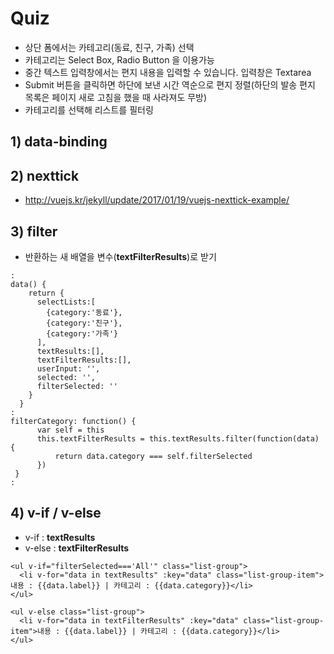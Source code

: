 # Quiz

* 상단 폼에서는 카테고리(동료, 친구, 가족) 선택
* 카테고리는 Select Box, Radio Button 을 이용가능
* 중간 텍스트 입력창에서는 편지 내용을 입력할 수 있습니다. 입력창은 Textarea
* Submit 버튼을 클릭하면 하단에 보낸 시간 역순으로 편지 정렬(하단의 발송 편지 목록은 페이지 새로 고침을 했을 때 사라져도 무방) 
* 카테고리를 선택해 리스트를 필터링

## 1) data-binding
## 2) nexttick
* http://vuejs.kr/jekyll/update/2017/01/19/vuejs-nexttick-example/
## 3) filter
* 반환하는 새 배열을 변수(**textFilterResults**)로 받기

```vue
:
data() {
    return {
      selectLists:[
        {category:'동료'},
        {category:'친구'},
        {category:'가족'}
      ],
      textResults:[],
      textFilterResults:[],
      userInput: '',
      selected: '',
      filterSelected: ''
    }
  }
:
filterCategory: function() {
      var self = this
      this.textFilterResults = this.textResults.filter(function(data) {
          return data.category === self.filterSelected
      })
 }
:
```

## 4) v-if / v-else
* v-if : **textResults**
* v-else : **textFilterResults**
```vue
<ul v-if="filterSelected==='All'" class="list-group">
  <li v-for="data in textResults" :key="data" class="list-group-item">내용 : {{data.label}} | 카테고리 : {{data.category}}</li>
</ul>

<ul v-else class="list-group">
  <li v-for="data in textFilterResults" :key="data" class="list-group-item">내용 : {{data.label}} | 카테고리 : {{data.category}}</li>
</ul>
```

